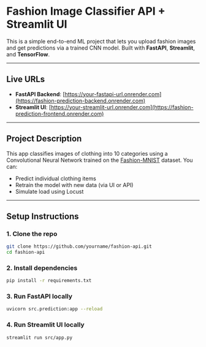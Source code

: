 # Fashion Image Classifier API + Streamlit UI

This is a simple end-to-end ML project that lets you upload fashion images and get predictions via a trained CNN model. Built with **FastAPI**, **Streamlit**, and **TensorFlow**.

---

## Live URLs

- **FastAPI Backend**: [https://your-fastapi-url.onrender.com](https://fashion-prediction-backend.onrender.com)
- **Streamlit UI**: [https://your-streamlit-url.onrender.com](https://fashion-prediction-frontend.onrender.com)

---

## Project Description

This app classifies images of clothing into 10 categories using a Convolutional Neural Network trained on the [Fashion-MNIST](https://github.com/zalandoresearch/fashion-mnist) dataset. You can:

- Predict individual clothing items
- Retrain the model with new data (via UI or API)
- Simulate load using Locust

---

## Setup Instructions

### 1. Clone the repo
```bash
git clone https://github.com/yourname/fashion-api.git
cd fashion-api
```

### 2. Install dependencies
```bash
pip install -r requirements.txt
```

### 3. Run FastAPI locally
```bash
uvicorn src.prediction:app --reload
```

### 4. Run Streamlit UI locally
```bash
streamlit run src/app.py
```

